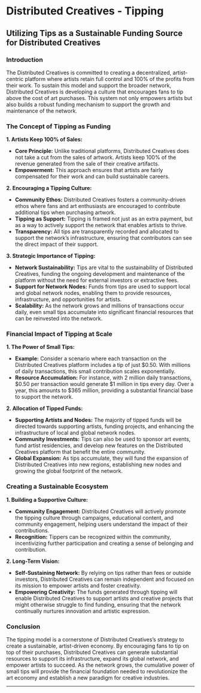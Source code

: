 # Distributed Creatives - Tipping

## **Utilizing Tips as a Sustainable Funding Source for** Distributed Creatives

### **Introduction**

The Distributed Creatives is committed to creating a decentralized, artist-centric platform where artists retain full control and 100% of the profits from their work. To sustain this model and support the broader network, Distributed Creatives is developing a culture that encourages fans to tip above the cost of art purchases. This system not only empowers artists but also builds a robust funding mechanism to support the growth and maintenance of the network.

### **The Concept of Tipping as Funding**

**1. Artists Keep 100% of Sales:**

- **Core Principle:** Unlike traditional platforms, Distributed Creatives does not take a cut from the sales of artwork. Artists keep 100% of the revenue generated from the sale of their creative artifacts.
- **Empowerment:** This approach ensures that artists are fairly compensated for their work and can build sustainable careers.

**2. Encouraging a Tipping Culture:**

- **Community Ethos:** Distributed Creatives fosters a community-driven ethos where fans and art enthusiasts are encouraged to contribute additional tips when purchasing artwork.
- **Tipping as Support:** Tipping is framed not just as an extra payment, but as a way to actively support the network that enables artists to thrive.
- **Transparency:** All tips are transparently recorded and allocated to support the network’s infrastructure, ensuring that contributors can see the direct impact of their support.

**3. Strategic Importance of Tipping:**

- **Network Sustainability:** Tips are vital to the sustainability of Distributed Creatives, funding the ongoing development and maintenance of the platform without the need for external investors or extractive fees.
- **Support for Network Nodes:** Funds from tips are used to support local and global network nodes, enabling them to provide resources, infrastructure, and opportunities for artists.
- **Scalability:** As the network grows and millions of transactions occur daily, even small tips accumulate into significant financial resources that can be reinvested into the network.

### **Financial Impact of Tipping at Scale**

**1. The Power of Small Tips:**

- **Example:** Consider a scenario where each transaction on the Distributed Creatives platform includes a tip of just $0.50. With millions of daily transactions, this small contribution scales exponentially.
- **Resource Accumulation:** For instance, with 2 million daily transactions, $0.50 per transaction would generate $1 million in tips every day. Over a year, this amounts to $365 million, providing a substantial financial base to support the network.

**2. Allocation of Tipped Funds:**

- **Supporting Artists and Nodes:** The majority of tipped funds will be directed towards supporting artists, funding projects, and enhancing the infrastructure of local and global network nodes.
- **Community Investments:** Tips can also be used to sponsor art events, fund artist residencies, and develop new features on the Distributed Creatives platform that benefit the entire community.
- **Global Expansion:** As tips accumulate, they will fund the expansion of Distributed Creatives into new regions, establishing new nodes and growing the global footprint of the network.

### **Creating a Sustainable Ecosystem**

**1. Building a Supportive Culture:**

- **Community Engagement:** Distributed Creatives will actively promote the tipping culture through campaigns, educational content, and community engagement, helping users understand the impact of their contributions.
- **Recognition:** Tippers can be recognized within the community, incentivizing further participation and creating a sense of belonging and contribution.

**2. Long-Term Vision:**

- **Self-Sustaining Network:** By relying on tips rather than fees or outside investors, Distributed Creatives can remain independent and focused on its mission to empower artists and foster creativity.
- **Empowering Creativity:** The funds generated through tipping will enable Distributed Creatives to support artists and creative projects that might otherwise struggle to find funding, ensuring that the network continually nurtures innovation and artistic expression.

### **Conclusion**

The tipping model is a cornerstone of Distributed Creatives’s strategy to create a sustainable, artist-driven economy. By encouraging fans to tip on top of their purchases, Distributed Creatives can generate substantial resources to support its infrastructure, expand its global network, and empower artists to succeed. As the network grows, the cumulative power of small tips will provide the financial foundation needed to revolutionize the art economy and establish a new paradigm for creative industries.

---